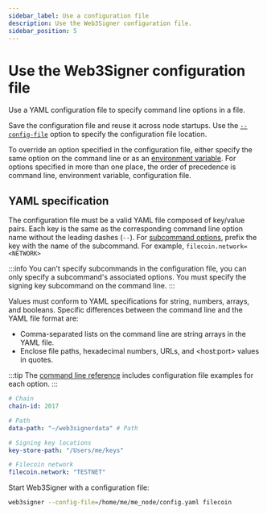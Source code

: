 ```yaml
---
sidebar_label: Use a configuration file
description: Use the Web3Signer configuration file.
sidebar_position: 5
---
```


# Use the Web3Signer configuration file

Use a YAML configuration file to specify command line options in a file.

Save the configuration file and reuse it across node startups. Use the
[`--config-file`](../reference/cli/options.md#config-file) option to specify the configuration file location.

To override an option specified in the configuration file, either specify the same option on the
command line or as an [environment variable](../reference/cli/options.md#specify-options).
For options specified in more than one place, the order of precedence is command line, environment
variable, configuration file.

## YAML specification

The configuration file must be a valid YAML file composed of key/value pairs.
Each key is the same as the corresponding command line option name without the leading dashes (`--`).
For [subcommand options], prefix the key with the name of the subcommand.
For example, `filecoin.network=<NETWORK>`

:::info
You can't specify subcommands in the configuration file, you can only specify a subcommand's
associated options.
You must specify the signing key subcommand on the command line.
:::

Values must conform to YAML specifications for string, numbers, arrays, and booleans.
Specific differences between the command line and the YAML file format are:

- Comma-separated lists on the command line are string arrays in the YAML file.
- Enclose file paths, hexadecimal numbers, URLs, and &lt;host:port> values in quotes.

:::tip
The [command line reference](../reference/cli/options.md) includes configuration file examples for each option.
:::

```yaml title="Sample YAML configuration file"
# Chain
chain-id: 2017

# Path
data-path: "~/web3signerdata" # Path

# Signing key locations
key-store-path: "/Users/me/keys"

# Filecoin network
filecoin.network: "TESTNET"
```

Start Web3Signer with a configuration file:

```bash
web3signer --config-file=/home/me/me_node/config.yaml filecoin
```

<!-- links -->

[subcommand options]: ../reference/cli/subcommands.md
